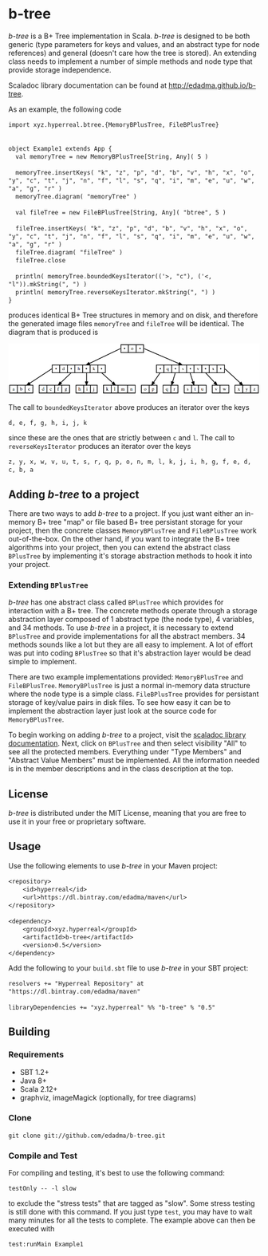 b-tree
======

*b-tree* is a B+ Tree implementation in Scala. *b-tree* is designed to be both generic (type parameters for keys and values, and an abstract type for node references) and general (doesn't care how the tree is stored). An extending class needs to implement a number of simple methods and node type that provide storage independence.

Scaladoc library documentation can be found at http://edadma.github.io/b-tree.

As an example, the following code

    import xyz.hyperreal.btree.{MemoryBPlusTree, FileBPlusTree}


    object Example1 extends App {
      val memoryTree = new MemoryBPlusTree[String, Any]( 5 )
      
      memoryTree.insertKeys( "k", "z", "p", "d", "b", "v", "h", "x", "o", "y", "c", "t", "j", "n", "f", "l", "s", "q", "i", "m", "e", "u", "w", "a", "g", "r" )
      memoryTree.diagram( "memoryTree" )
      
      val fileTree = new FileBPlusTree[String, Any]( "btree", 5 )
      
      fileTree.insertKeys( "k", "z", "p", "d", "b", "v", "h", "x", "o", "y", "c", "t", "j", "n", "f", "l", "s", "q", "i", "m", "e", "u", "w", "a", "g", "r" )
      fileTree.diagram( "fileTree" )
      fileTree.close
	
      println( memoryTree.boundedKeysIterator(('>, "c"), ('<, "l")).mkString(", ") )
      println( memoryTree.reverseKeysIterator.mkString(", ") )
    }
	
produces identical B+ Tree structures in memory and on disk, and therefore the generated image files `memoryTree` and `fileTree` will be identical. The diagram that is produced is

![tree](tree1.png)

The call to `boundedKeysIterator` above produces an iterator over the keys

    d, e, f, g, h, i, j, k
    
since these are the ones that are strictly between `c` and `l`. The call to `reverseKeysIterator` produces an iterator over the keys

    z, y, x, w, v, u, t, s, r, q, p, o, n, m, l, k, j, i, h, g, f, e, d, c, b, a

Adding *b-tree* to a project
----------------------------

There are two ways to add *b-tree* to a project. If you just want either an in-memory B+ tree "map" or file based B+ tree persistant storage for your project, then the concrete classes `MemoryBPlusTree` and `FileBPlusTree` work out-of-the-box. On the other hand, if you want to integrate the B+ tree algorithms into your project, then you can extend the abstract class `BPlusTree` by implementing it's storage abstraction methods to hook it into your project.

### Extending `BPlusTree`

*b-tree* has one abstract class called `BPlusTree` which provides for interaction with a B+ tree. The concrete methods operate through a storage abstraction layer composed of 1 abstract type (the node type), 4 variables, and 34 methods. To use *b-tree* in a project, it is necessary to extend `BPlusTree` and provide implementations for all the abstract members. 34 methods sounds like a lot but they are all easy to implement. A lot of effort was put into coding `BPlusTree` so that it's abstraction layer would be dead simple to implement.

There are two example implementations provided: `MemoryBPlusTree` and `FileBPlusTree`. `MemoryBPlusTree` is just a normal in-memory data structure where the node type is a simple class. `FileBPlusTree` provides for persistant storage of key/value pairs in disk files. To see how easy it can be to implement the abstraction layer just look at the source code for `MemoryBPlusTree`.

To begin working on adding *b-tree* to a project, visit the [scaladoc library documentation](http://edadma.github.io/b-tree). Next, click on `BPlusTree` and then select visibility "All" to see all the protected members. Everything under "Type Members" and "Abstract Value Members" must be implemented. All the information needed is in the member descriptions and in the class description at the top.
	
License
-------

*b-tree* is distributed under the MIT License, meaning that you are free to use it in your free or proprietary software.


Usage
-----

Use the following elements to use *b-tree* in your Maven project:

	<repository>
		<id>hyperreal</id>
		<url>https://dl.bintray.com/edadma/maven</url>
	</repository>

	<dependency>
		<groupId>xyz.hyperreal</groupId>
		<artifactId>b-tree</artifactId>
		<version>0.5</version>
	</dependency>

Add the following to your `build.sbt` file to use *b-tree* in your SBT project:

	resolvers += "Hyperreal Repository" at "https://dl.bintray.com/edadma/maven"

	libraryDependencies += "xyz.hyperreal" %% "b-tree" % "0.5"
	

## Building

### Requirements

- SBT 1.2+
- Java 8+
- Scala 2.12+
- graphviz, imageMagick (optionally, for tree diagrams)

### Clone

	git clone git://github.com/edadma/b-tree.git
	
### Compile and Test

For compiling and testing, it's best to use the following command:

	testOnly -- -l slow
	
to exclude the "stress tests" that are tagged as "slow". Some stress testing is still done with this command. If you just type `test`, you may have to wait many minutes for all the tests to complete. The example above can then be executed with

	test:runMain Example1